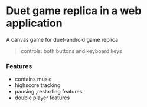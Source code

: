 # Duet game replica in a web application 
A canvas game for duet-android game replica 
> controls: both buttons and keyboard keys

### Features
* contains music 
* highscore tracking 
* pausing ,restarting features
* double player features
